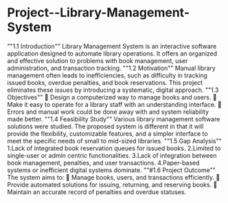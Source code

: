 # Project--Library-Management-System

""1.1 Introduction""
Library Management System is an interactive software application designed to automate library operations. It offers an organized and effective solution to problems with book management, user administration, and transaction tracking.
""1.2 Motivation""
Manual library management often leads to inefficiencies, such as difficulty in tracking issued books, overdue penalties, and book reservations. This project eliminates these issues by introducing a systematic,
digital approach.
""1.3 Objectives""
 Design a computerized way to manage books and users.
 Make it easy to operate for a library staff with an understanding interface.
 Errors and manual work could be done away with and system reliability made better.
""1.4 Feasibility Study""
Various library management software solutions were studied. The proposed system is different in that it will provide the flexibility, customizable features, and a simpler interface to meet the specific needs of small to mid-sized libraries.
""1.5 Gap Analysis""
1.Lack of integrated book reservation queues for issued books.
2.Limited to single-user or admin centric functionalities.
3.Lack of integration between book management, penalties, and user transactions.
4.Paper-based systems or inefficient digital systems dominate.
""#1.6 Project Outcome""
The system aims to:
 Manage books, users, and transactions efficiently.
 Provide automated solutions for issuing, returning, and reserving books.
 Maintain an accurate record of penalties and overdue statuses.
